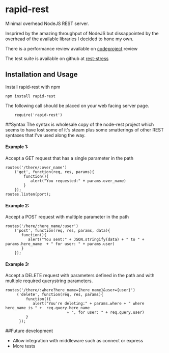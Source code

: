 rapid-rest
==========

Minimal overhead NodeJS REST server. 

Insprired by the amazing throughput of NodeJS but dissappointed by the overhead of the available libraries I decided to hone my own.

There is a performance review available on [codeproject](http://www.codeproject.com/Articles/379614/NodeJS-REST-server-trials-to-validate-effective-sc) review 

The test suite is available on github at [rest-stress](https://github.com/knowlecules/rest-stress)


## Installation and Usage

Install rapid-rest with npm 

    npm install rapid-rest 

The following call should be placed on your web facing server page.
```
    require('rapid-rest')
```


##Syntax
The syntax is wholesale copy of the node-rest project which seems to have lost some of it's steam plus some smatterings of other REST syntaxes that I've used along the way.  

#### Example 1:
Accept a GET request that has a single parameter in the path 
```
routes('/there/:over_name')
    ('get', function(req, res, params){
        function(){
           alert("You requested:" + params.over_name)
        }
    });
routes.listen(port);
```

#### Example 2:
Accept a POST request with multiple parameter in the path 
```
routes('/here/:here_name/:user')
    ('post', function(req, res, params, data){
       function(){
          alert("You sent:" + JSON.stringify(data) + " to " +  params.here_name  + " for user: " + params.user)
       }
    });
```

#### Example 3:
Accept a DELETE request with parameters defined in the path and with multiple required querystring parameters. 
```
routes('/there/:where?here_name={here_name}&user={user}')
     ('delete', function(req, res, params){
         function(){
            alert("You're deleting:" + params.where + " where here_name is " +  req.query.here_name  
                           + ", for user: " + req.query.user)
         }
      });
```

##Future development
+ Allow integration with middleware such as connect or express
+ More tests

